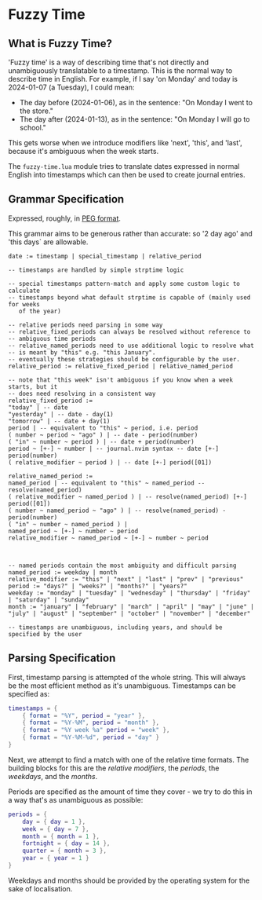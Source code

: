 # Fuzzy Time

## What is Fuzzy Time?

'Fuzzy time' is a way of describing time that's not directly and unambiguously
translatable to a timestamp. This is the normal way to describe time in English.
For example, if I say 'on Monday' and today is 2024-01-07 (a Tuesday), I could
mean:

- The day before (2024-01-06), as in the sentence: "On Monday I went to the
  store."
- The day after (2024-01-13), as in the sentence: "On Monday I will go to
  school."

This gets worse when we introduce modifiers like 'next', 'this', and 'last',
because it's ambiguous when the week starts.

The `fuzzy-time.lua` module tries to translate dates expressed in normal English
into timestamps which can then be used to create journal entries.

## Grammar Specification

Expressed, roughly, in
[PEG format](https://en.wikipedia.org/wiki/Parsing_expression_grammar).

This grammar aims to be generous rather than accurate: so '2 day ago' and 'this
days` are allowable.

```
date := timestamp | special_timestamp | relative_period

-- timestamps are handled by simple strptime logic

-- special timestamps pattern-match and apply some custom logic to calculate
-- timestamps beyond what default strptime is capable of (mainly used for weeks
   of the year)

-- relative periods need parsing in some way
-- relative_fixed_periods can always be resolved without reference to
-- ambiguous time periods
-- relative_named_periods need to use additional logic to resolve what
-- is meant by "this" e.g. "this January".
-- eventually these strategies should be configurable by the user.
relative_period := relative_fixed_period | relative_named_period

-- note that "this week" isn't ambiguous if you know when a week starts, but it
-- does need resolving in a consistent way
relative_fixed_period :=
"today" | -- date
"yesterday" | -- date - day(1)
"tomorrow" | -- date + day(1)
period | -- equivalent to "this" ~ period, i.e. period
( number ~ period ~ "ago" ) | -- date - period(number)
( "in" ~ number ~ period ) | -- date + period(number)
period ~ [+-] ~ number | -- journal.nvim syntax -- date [+-] period(number)
( relative_modifier ~ period ) | -- date [+-] period([01])

relative_named_period :=
named_period | -- equivalent to "this" ~ named_period -- resolve(named_period)
( relative_modifier ~ named_period ) | -- resolve(named_period) [+-] period([01])
( number ~ named_period ~ "ago" ) | -- resolve(named_period) - period(number)
( "in" ~ number ~ named_period ) |
named_period ~ [+-] ~ number ~ period
relative_modifier ~ named_period ~ [+-] ~ number ~ period



-- named periods contain the most ambiguity and difficult parsing
named_period := weekday | month
relative_modifier := "this" | "next" | "last" | "prev" | "previous"
period := "days?" | "weeks?" | "months?" | "years?"
weekday := "monday" | "tuesday" | "wednesday" | "thursday" | "friday" | "saturday" | "sunday"
month := "january" | "february" | "march" | "april" | "may" | "june" | "july" | "august" | "september" | "october" | "november" | "december"

-- timestamps are unambiguous, including years, and should be specified by the user
```

## Parsing Specification

First, timestamp parsing is attempted of the whole string. This will always be
the most efficient method as it's unambiguous. Timestamps can be specified as:

```lua
timestamps = {
    { format = "%Y", period = "year" },
    { format = "%Y-%M", period = "month" },
    { format = "%Y week %a" period = "week" },
    { format = "%Y-%M-%d", period = "day" }
}
```

Next, we attempt to find a match with one of the relative time formats. The
building blocks for this are the _relative modifiers_, the _periods_, the
_weekdays_, and the _months_.

Periods are specified as the amount of time they cover - we try to do this in a
way that's as unambiguous as possible:

```lua
periods = {
    day = { day = 1 },
    week = { day = 7 },
    month = { month = 1 },
    fortnight = { day = 14 },
    quarter = { month = 3 },
    year = { year = 1 }
}
```

Weekdays and months should be provided by the operating system for the sake of
localisation.
